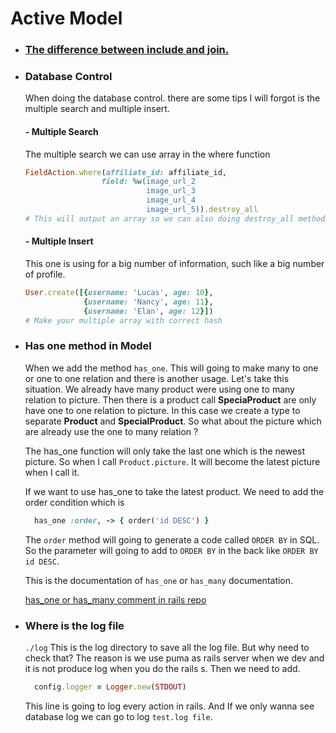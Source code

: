# Active Model

* ### [The difference between include and join.](http://tomdallimore.com/blog/includes-vs-joins-in-rails-when-and-where/)

* ### Database Control
  When doing the database control. there are some tips I will forgot is the multiple search and multiple insert.
  #### - Multiple Search
    The multiple search we can use array in the where function
    ``` Ruby
    FieldAction.where(affiliate_id: affiliate_id,
                     field: %w(image_url_2
                               image_url_3
                               image_url_4
                               image_url_5)).destroy_all
    # This will output an array so we can also doing destroy_all method
    ```
  #### - Multiple Insert
    This one is using for a big number of information, such like a big number of profile.
    ``` Ruby
    User.create([{username: 'Lucas', age: 10},
                 {username: 'Nancy', age: 11},
                 {username: 'Elan', age: 12}])
    # Make your multiple array with correct hash
  ```

* ### Has one method in Model
    When we add the method ```has_one```. This will going to make many to one or one to one relation and there is another usage. Let's take this situation. We already have many product were using one to many relation to picture. Then there is a product call <b>SpeciaProduct</b> are only have one to one relation to picture. In this case we create a type to separate <b>Product</b> and <b>SpecialProduct</b>. So what about the picture which are already use the one to many relation ?

    The has_one function will only take the last one which is the newest picture. So when I call ```Product.picture```. It will become the latest picture when I call it.

    If we want to use has_one to take the latest product. We need to add the order condition which is
    ```Ruby
      has_one :order, -> { order('id DESC') }
    ```
    The ```order``` method will going to generate a code called ```ORDER BY``` in SQL. So the parameter will going to add to ```ORDER BY``` in the back like ```ORDER BY id DESC```.

    This is the documentation of ```has_one``` or ```has_many``` documentation.

    [has_one or has_many  comment in rails repo](https://github.com/rails/rails/blob/master/activerecord/lib/active_record/associations.rb#L1362)

* ### Where is the log file
    ``./log`` This is the log directory to save all the log file. But why need to check that? The reason is we use puma as rails server when we dev and it is not produce log when you do the rails s. Then we need to add.
    ```ruby
      config.logger = Logger.new(STDOUT)
    ```
    This line is going to log every action in rails. And If we only wanna see database log we can go to log ``test.log file``.
